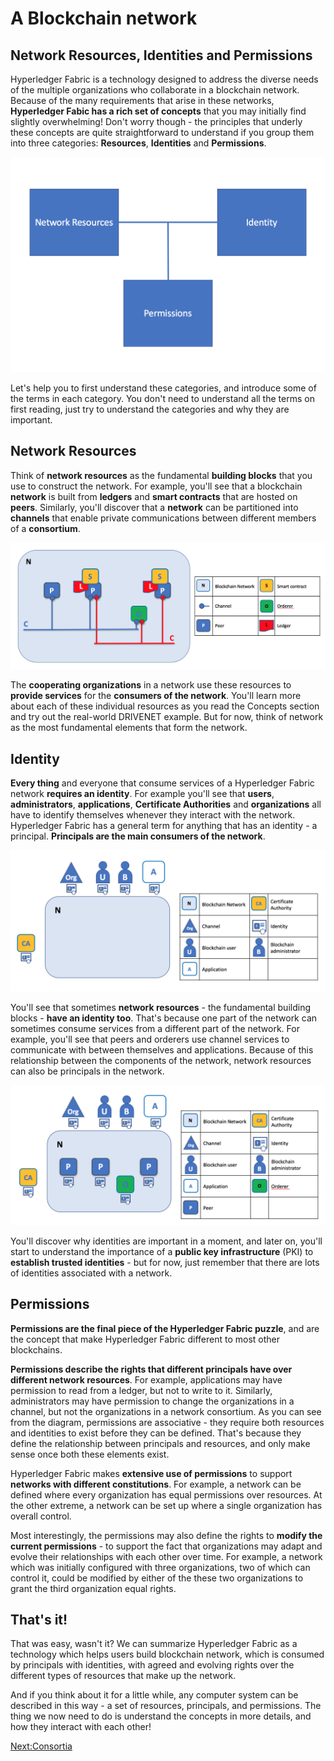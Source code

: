 # A Blockchain network

## Network Resources, Identities and Permissions

Hyperledger Fabric is a technology designed to address the diverse needs of the multiple organizations who collaborate in a blockchain network. Because of the many requirements that arise in these networks, **Hyperledger Fabic has a rich set of concepts** that you may initially find slightly overwhelming! Don't worry though - the principles that underly these concepts are quite straightforward to understand if you group them into three categories: **Resources**, **Identities** and **Permissions**.

![NetworkElements](./ABlockchainNetwork.diagram.1.png)

Let's help you to first understand these categories, and introduce some of the terms in each category. You don't need to understand all the terms on first reading, just try to understand the categories and why they are important.

## Network Resources

Think of **network resources** as the fundamental **building blocks** that you use to construct the network. For example, you'll see that a blockchain **network** is built from **ledgers** and **smart contracts** that are hosted on **peers**.  Similarly, you'll discover that  a **network** can be partitioned into **channels** that enable private communications between different members of a **consortium**.

![NetworkResources](./ABlockchainNetwork.diagram.2.png)

The **cooperating organizations** in a network use these resources to **provide services** for the **consumers of the network**. You'll learn more about each of these individual resources as you read the Concepts section and try out the real-world DRIVENET example. But for now, think of network as the most fundamental elements that form the network.

## Identity

**Every thing** and everyone that consume services of a Hyperledger Fabric network **requires an identity**.  For example you'll see that **users**, **administrators**, **applications**, **Certificate Authorities** and **organizations** all have to identify themselves whenever they interact with the network. Hyperledger Fabric has a general term for anything that has an identity - a principal. **Principals are the main consumers of the network**.

![NetworkPrincipals1](./ABlockchainNetwork.diagram.3.png)

You'll see that sometimes **network resources** - the fundamental building blocks - **have an identity too**. That's because one part of the network can sometimes consume services from a different part of the network. For example, you'll see that peers and orderers use channel services to communicate with between themselves and applications. Because of this relationship between the components of the network, network resources can also be principals in the network.

![NetworkPrincipals2](./ABlockchainNetwork.diagram.4.png)

You'll discover why identities are important in a moment, and later on, you'll start to understand the importance of a **public key infrastructure** (PKI) to **establish trusted identities** - but for now, just remember that there are lots of identities associated with a network.

## Permissions

**Permissions are the final piece of the Hyperledger Fabric puzzle**, and are the concept that make Hyperledger Fabric different to most other blockchains.   

**Permissions describe the rights that different principals have over different network resources**. For example, applications may have permission to read from a ledger, but not to write to it. Similarly, administrators may have permission to change the organizations in a channel, but not the organizations in a network consortium. As you can see from the diagram, permissions are associative - they require both resources and identities to exist before they can be defined. That's because they define the relationship between principals and resources, and only make sense once both these elements exist.

Hyperledger Fabric makes **extensive use of permissions** to support **networks with different constitutions**.  For example, a network can be defined where every organization has equal permissions over resources. At the other extreme, a network can be set up where a single organization has overall control.

Most interestingly, the permissions may also define the rights to **modify the current permissions** - to support the fact that organizations may adapt and evolve their relationships with each other over time.  For example, a network which was initially configured with three organizations, two of which can control it, could be modified by either of the these two organizations to grant the third organization equal rights.

## That's it!

That was easy, wasn't it? We can summarize Hyperledger Fabric as a technology which helps users build blockchain network, which is consumed by principals with identities, with agreed and evolving rights over the different types of resources that make up the network.

And if you think about it for a little while, any computer system can be described in this way - a set of resources, principals, and permissions.  The thing we now need to do is understand the concepts in more details, and how they interact with each other!

[Next:Consortia](./Consortia.md)
